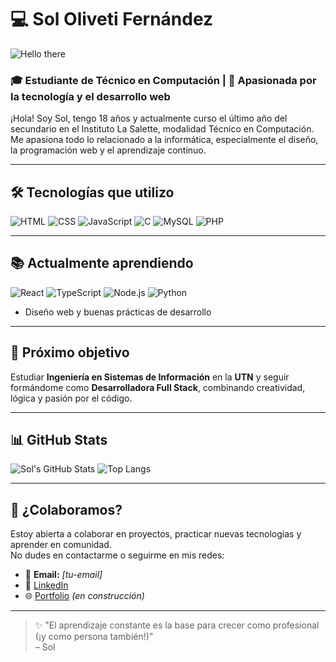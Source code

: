 # 💻 Sol Oliveti Fernández

![Hello there](https://readme-typing-svg.herokuapp.com?font=Fira+Code&pause=1000&center=true&vCenter=true&width=500&lines=👩‍💻+Estudiante+de+T%C3%A9cnico+en+Computaci%C3%B3n;Apasionada+por+la+web+y+el+dise%C3%B1o;En+camino+a+ser+Full+Stack+Developer+%F0%9F%9A%80)
### 🎓 Estudiante de Técnico en Computación | 🚀 Apasionada por la tecnología y el desarrollo web

¡Hola! Soy Sol, tengo 18 años y actualmente curso el último año del secundario en el Instituto La Salette, modalidad Técnico en Computación. Me apasiona todo lo relacionado a la informática, especialmente el diseño, la programación web y el aprendizaje continuo.

---

## 🛠️ Tecnologías que utilizo

![HTML](https://img.shields.io/badge/HTML5-E34F26?style=for-the-badge&logo=html5&logoColor=white)
![CSS](https://img.shields.io/badge/CSS3-1572B6?style=for-the-badge&logo=css3&logoColor=white)
![JavaScript](https://img.shields.io/badge/JavaScript-F7DF1E?style=for-the-badge&logo=javascript&logoColor=black)
![C](https://img.shields.io/badge/C-00599C?style=for-the-badge&logo=c&logoColor=white)
![MySQL](https://img.shields.io/badge/MySQL-4479A1?style=for-the-badge&logo=mysql&logoColor=white)
![PHP](https://img.shields.io/badge/PHP-777BB4?style=for-the-badge&logo=php&logoColor=white)

---

## 📚 Actualmente aprendiendo
![React](https://img.shields.io/badge/React-20232A?style=for-the-badge&logo=react&logoColor=61DAFB)
![TypeScript](https://img.shields.io/badge/TypeScript-007ACC?style=for-the-badge&logo=typescript&logoColor=white)
![Node.js](https://img.shields.io/badge/Node.js-339933?style=for-the-badge&logo=nodedotjs&logoColor=white)
![Python](https://img.shields.io/badge/Python-3776AB?style=for-the-badge&logo=python&logoColor=white)
- Diseño web y buenas prácticas de desarrollo

---

## 🎯 Próximo objetivo
Estudiar **Ingeniería en Sistemas de Información** en la **UTN** y seguir formándome como **Desarrolladora Full Stack**, combinando creatividad, lógica y pasión por el código.

---

## 📊 GitHub Stats

![Sol's GitHub Stats](https://github-readme-stats.vercel.app/api?username=soololiveti&show_icons=true&theme=radical)
![Top Langs](https://github-readme-stats.vercel.app/api/top-langs/?username=soololiveti&layout=compact&theme=radical)

---

## 🤝 ¿Colaboramos?
Estoy abierta a colaborar en proyectos, practicar nuevas tecnologías y aprender en comunidad.  
No dudes en contactarme o seguirme en mis redes:

- 📧 **Email:** *[tu-email]*
- 💼 [LinkedIn](https://www.linkedin.com/in/sol-oliveti)
- 🌐 [Portfolio](https://github.com/sololiveti) *(en construcción)*

---

> ✨ "El aprendizaje constante es la base para crecer como profesional (¡y como persona también!)"  
> – Sol
